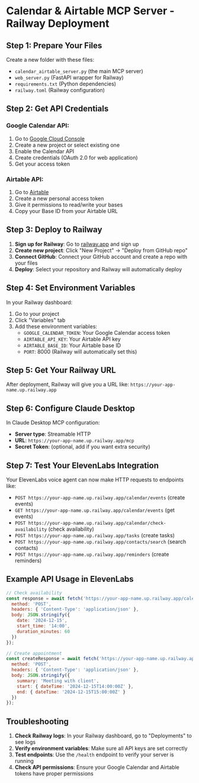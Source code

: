 # Calendar & Airtable MCP Server - Railway Deployment

## Step 1: Prepare Your Files

Create a new folder with these files:
- `calendar_airtable_server.py` (the main MCP server)
- `web_server.py` (FastAPI wrapper for Railway)
- `requirements.txt` (Python dependencies)
- `railway.toml` (Railway configuration)

## Step 2: Get API Credentials

### Google Calendar API:
1. Go to [Google Cloud Console](https://console.cloud.google.com/)
2. Create a new project or select existing one
3. Enable the Calendar API
4. Create credentials (OAuth 2.0 for web application)
5. Get your access token

### Airtable API:
1. Go to [Airtable](https://airtable.com/create/tokens)
2. Create a new personal access token
3. Give it permissions to read/write your bases
4. Copy your Base ID from your Airtable URL

## Step 3: Deploy to Railway

1. **Sign up for Railway**: Go to [railway.app](https://railway.app) and sign up
2. **Create new project**: Click "New Project" → "Deploy from GitHub repo"
3. **Connect GitHub**: Connect your GitHub account and create a repo with your files
4. **Deploy**: Select your repository and Railway will automatically deploy

## Step 4: Set Environment Variables

In your Railway dashboard:
1. Go to your project
2. Click "Variables" tab
3. Add these environment variables:
   - `GOOGLE_CALENDAR_TOKEN`: Your Google Calendar access token
   - `AIRTABLE_API_KEY`: Your Airtable API key
   - `AIRTABLE_BASE_ID`: Your Airtable base ID
   - `PORT`: 8000 (Railway will automatically set this)

## Step 5: Get Your Railway URL

After deployment, Railway will give you a URL like:
`https://your-app-name.up.railway.app`

## Step 6: Configure Claude Desktop

In Claude Desktop MCP configuration:
- **Server type**: Streamable HTTP
- **URL**: `https://your-app-name.up.railway.app/mcp`
- **Secret Token**: (optional, add if you want extra security)

## Step 7: Test Your ElevenLabs Integration

Your ElevenLabs voice agent can now make HTTP requests to endpoints like:
- `POST https://your-app-name.up.railway.app/calendar/events` (create events)
- `GET https://your-app-name.up.railway.app/calendar/events` (get events)
- `POST https://your-app-name.up.railway.app/calendar/check-availability` (check availability)
- `POST https://your-app-name.up.railway.app/tasks` (create tasks)
- `POST https://your-app-name.up.railway.app/contacts/search` (search contacts)
- `POST https://your-app-name.up.railway.app/reminders` (create reminders)

## Example API Usage in ElevenLabs

```javascript
// Check availability
const response = await fetch('https://your-app-name.up.railway.app/calendar/check-availability', {
  method: 'POST',
  headers: { 'Content-Type': 'application/json' },
  body: JSON.stringify({
    date: '2024-12-15',
    start_time: '14:00',
    duration_minutes: 60
  })
});

// Create appointment
const createResponse = await fetch('https://your-app-name.up.railway.app/calendar/events', {
  method: 'POST',
  headers: { 'Content-Type': 'application/json' },
  body: JSON.stringify({
    summary: 'Meeting with client',
    start: { dateTime: '2024-12-15T14:00:00Z' },
    end: { dateTime: '2024-12-15T15:00:00Z' }
  })
});
```

## Troubleshooting

1. **Check Railway logs**: In your Railway dashboard, go to "Deployments" to see logs
2. **Verify environment variables**: Make sure all API keys are set correctly
3. **Test endpoints**: Use the `/health` endpoint to verify your server is running
4. **Check API permissions**: Ensure your Google Calendar and Airtable tokens have proper permissions